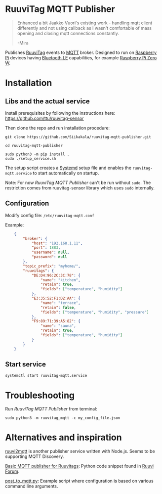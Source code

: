 # RuuviTag MQTT Publisher

> Enhanced a bit Jaakko Vuori's existing work - handling mqtt client differently and not using callback as I wasn't comfortable of mass opening and closing mqtt connections constantly.
>
> -Mira

Publishes [RuuviTag](https://ruuvi.com/) events to [MQTT](https://mqtt.org/) broker. Designed to run on [Raspberry Pi](https://www.raspberrypi.org/) devices having [Bluetooth LE](https://en.wikipedia.org/wiki/Bluetooth_Low_Energy) capabilities, for example [Raspberry Pi Zero W](https://www.raspberrypi.org/products/raspberry-pi-zero/).

# Installation

## Libs and the actual service

Install prerequisites by following the instructions here:
https://github.com/ttu/ruuvitag-sensor

Then clone the repo and run installation procedure:

    git clone https://github.com/Siikakala/ruuvitag-mqtt-publisher.git

    cd ruuvitag-mqtt-publisher

    sudo python3 -m pip install .
    sudo ./setup_service.sh

The setup script creates a [Systemd](https://www.freedesktop.org/wiki/Software/systemd/) setup file and enables the ```ruuvitag-mqtt.service``` to start automatically on startup.

Note: For now _RuuviTag MQTT Publisher_ can't be run without ```sudo```. The restriction comes from ruuvitag-sensor library which uses ```sudo``` internally.


## Configuration

Modify config file: ```/etc/ruuvitag-mqtt.conf```

Example:

```json
    {
        "broker": {
            "host": "192.168.1.11",
            "port": 1883,
            "username": null,
            "password": null
        },
        "topic_prefix": "myhome/",
        "ruuvitags": {
            "DE:D4:96:2C:3C:78": {
                "name": "kitchen",
                "retain": true,
                "fields": ["temperature", "humidity"]
            },
            "E3:35:52:F1:D2:AA": {
                "name": "terrace",
                "retain": false,
                "fields": ["temperature", "humidity", "pressure"]
            },
            "F9:89:71:39:A5:82": {
                "name": "sauna",
                "retain": true,
                "fields": ["temperature", "humidity"]
            }
        }
    }
```


## Start service

    systemctl start ruuvitag-mqtt.service


# Troubleshooting

Run _RuuviTag MQTT Publisher_ from terminal:

    sudo python3 -m ruuvitag_mqtt -c my_config_file.json


# Alternatives and inspiration

[ruuvi2mqtt](https://github.com/ppetru/ruuvi2mqtt) is another publisher service written with Node.js. Seems to be supporting MQTT Discovery.

[Basic MQTT publisher for Ruuvitags](https://f.ruuvi.com/t/basic-mqtt-publisher-for-ruuvitags/3978): Python code snippet found in [Ruuvi Forum](https://f.ruuvi.com/).

[post_to_mqtt.py](https://github.com/ttu/ruuvitag-sensor/blob/master/examples/post_to_mqtt.py): Example script where configuration is based on various command line arguments.
